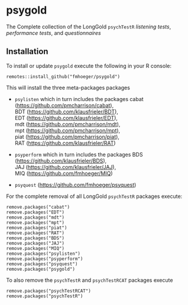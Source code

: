 # psygold
The Complete collection of the LongGold ``psychTestR`` *listening tests*, *performance tests*, and *questionnaires*

## Installation

To install or update ``psygold`` execute the following in your R console:  
```{r}
remotes::install_github("fmhoeger/psygold")
```
This will install the three meta-packages packages
* ``psylisten`` which in turn includes the packages
cabat (https://github.com/pmcharrison/cabat),\
BDT (https://github.com/klausfrieler/BDT),\
EDT (https://github.com/klausfrieler/EDT),\
mdt (https://github.com/pmcharrison/mdt),\
mpt (https://github.com/pmcharrison/mpt),\
piat (https://github.com/pmcharrison/piat),\
RAT (https://github.com/klausfrieler/RAT)

* ``psyperform`` which in turn includes the packages
BDS (https://github.com/klausfrieler/BDS),\
JAJ (https://github.com/klausfrieler/JAJ),\
MIQ (https://github.com/fmhoeger/MIQ)

* ``psyquest`` (https://github.com/fmhoeger/psyquest)

For the complete removal of all LongGold ``psychTestR`` packages execute:
```{r}
remove.packages("cabat")
remove.packages("EDT")
remove.packages("mdt")
remove.packages("mpt")
remove.packages("piat")
remove.packages("RAT")
remove.packages("BDS")
remove.packages("JAJ")
remove.packages("MIQ")
remove.packages("psylisten")
remove.packages("psyperform")
remove.packages("psyquest")
remove.packages("psygold")
```

To also remove the ``psychTestR`` and ``psychTestRCAT`` packages execute
```{r}
remove.packages("psychTestRCAT")
remove.packages("psychTestR")
```
